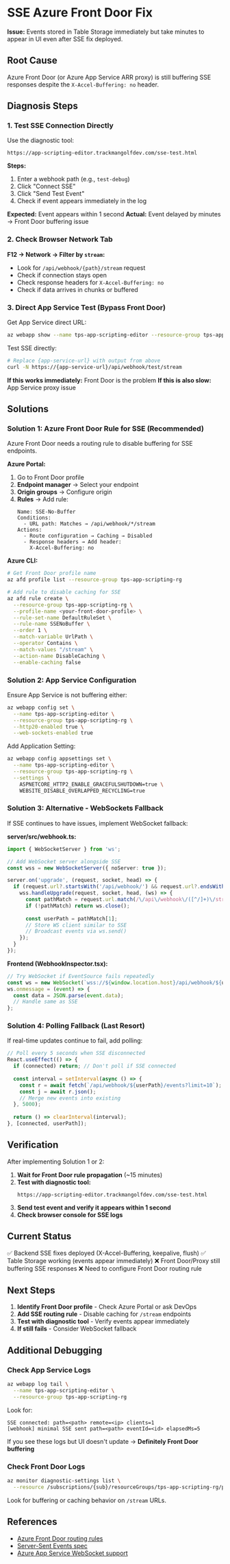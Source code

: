 # SSE Azure Front Door Fix

**Issue:** Events stored in Table Storage immediately but take minutes to appear in UI even after SSE fix deployed.

## Root Cause

Azure Front Door (or Azure App Service ARR proxy) is still buffering SSE responses despite the `X-Accel-Buffering: no` header.

## Diagnosis Steps

### 1. Test SSE Connection Directly

Use the diagnostic tool:
```
https://app-scripting-editor.trackmangolfdev.com/sse-test.html
```

**Steps:**
1. Enter a webhook path (e.g., `test-debug`)
2. Click "Connect SSE"
3. Click "Send Test Event"
4. Check if event appears immediately in the log

**Expected:** Event appears within 1 second
**Actual:** Event delayed by minutes → Front Door buffering issue

### 2. Check Browser Network Tab

**F12 → Network → Filter by `stream`:**
- Look for `/api/webhook/{path}/stream` request
- Check if connection stays open
- Check response headers for `X-Accel-Buffering: no`
- Check if data arrives in chunks or buffered

### 3. Direct App Service Test (Bypass Front Door)

Get App Service direct URL:
```bash
az webapp show --name tps-app-scripting-editor --resource-group tps-app-scripting-rg --query defaultHostName -o tsv
```

Test SSE directly:
```bash
# Replace {app-service-url} with output from above
curl -N https://{app-service-url}/api/webhook/test/stream
```

**If this works immediately:** Front Door is the problem
**If this is also slow:** App Service proxy issue

## Solutions

### Solution 1: Azure Front Door Rule for SSE (Recommended)

Azure Front Door needs a routing rule to disable buffering for SSE endpoints.

**Azure Portal:**
1. Go to Front Door profile
2. **Endpoint manager** → Select your endpoint
3. **Origin groups** → Configure origin
4. **Rules** → Add rule:
   ```
   Name: SSE-No-Buffer
   Conditions:
     - URL path: Matches → /api/webhook/*/stream
   Actions:
     - Route configuration → Caching → Disabled
     - Response headers → Add header:
       X-Accel-Buffering: no
   ```

**Azure CLI:**
```bash
# Get Front Door profile name
az afd profile list --resource-group tps-app-scripting-rg

# Add rule to disable caching for SSE
az afd rule create \
  --resource-group tps-app-scripting-rg \
  --profile-name <your-front-door-profile> \
  --rule-set-name DefaultRuleSet \
  --rule-name SSENoBuffer \
  --order 1 \
  --match-variable UrlPath \
  --operator Contains \
  --match-values "/stream" \
  --action-name DisableCaching \
  --enable-caching false
```

### Solution 2: App Service Configuration

Ensure App Service is not buffering either:

```bash
az webapp config set \
  --name tps-app-scripting-editor \
  --resource-group tps-app-scripting-rg \
  --http20-enabled true \
  --web-sockets-enabled true
```

Add Application Setting:
```bash
az webapp config appsettings set \
  --name tps-app-scripting-editor \
  --resource-group tps-app-scripting-rg \
  --settings \
    ASPNETCORE_HTTP2_ENABLE_GRACEFULSHUTDOWN=true \
    WEBSITE_DISABLE_OVERLAPPED_RECYCLING=true
```

### Solution 3: Alternative - WebSockets Fallback

If SSE continues to have issues, implement WebSocket fallback:

**server/src/webhook.ts:**
```typescript
import { WebSocketServer } from 'ws';

// Add WebSocket server alongside SSE
const wss = new WebSocketServer({ noServer: true });

server.on('upgrade', (request, socket, head) => {
  if (request.url?.startsWith('/api/webhook/') && request.url?.endsWith('/stream-ws')) {
    wss.handleUpgrade(request, socket, head, (ws) => {
      const pathMatch = request.url.match(/\/api\/webhook\/([^/]+)\/stream-ws/);
      if (!pathMatch) return ws.close();
      
      const userPath = pathMatch[1];
      // Store WS client similar to SSE
      // Broadcast events via ws.send()
    });
  }
});
```

**Frontend (WebhookInspector.tsx):**
```typescript
// Try WebSocket if EventSource fails repeatedly
const ws = new WebSocket(`wss://${window.location.host}/api/webhook/${userPath}/stream-ws`);
ws.onmessage = (event) => {
  const data = JSON.parse(event.data);
  // Handle same as SSE
};
```

### Solution 4: Polling Fallback (Last Resort)

If real-time updates continue to fail, add polling:

```typescript
// Poll every 5 seconds when SSE disconnected
React.useEffect(() => {
  if (connected) return; // Don't poll if SSE connected
  
  const interval = setInterval(async () => {
    const r = await fetch(`/api/webhook/${userPath}/events?limit=10`);
    const j = await r.json();
    // Merge new events into existing
  }, 5000);
  
  return () => clearInterval(interval);
}, [connected, userPath]);
```

## Verification

After implementing Solution 1 or 2:

1. **Wait for Front Door rule propagation** (~15 minutes)
2. **Test with diagnostic tool:**
   ```
   https://app-scripting-editor.trackmangolfdev.com/sse-test.html
   ```
3. **Send test event and verify it appears within 1 second**
4. **Check browser console for SSE logs**

## Current Status

✅ Backend SSE fixes deployed (X-Accel-Buffering, keepalive, flush)
✅ Table Storage working (events appear immediately)
❌ Front Door/Proxy still buffering SSE responses
❌ Need to configure Front Door routing rule

## Next Steps

1. **Identify Front Door profile** - Check Azure Portal or ask DevOps
2. **Add SSE routing rule** - Disable caching for `/stream` endpoints
3. **Test with diagnostic tool** - Verify events appear immediately
4. **If still fails** - Consider WebSocket fallback

## Additional Debugging

### Check App Service Logs

```bash
az webapp log tail \
  --name tps-app-scripting-editor \
  --resource-group tps-app-scripting-rg
```

Look for:
```
SSE connected: path=<path> remote=<ip> clients=1
[webhook] minimal SSE sent path=<path> eventId=<id> elapsedMs=5
```

If you see these logs but UI doesn't update → **Definitely Front Door buffering**

### Check Front Door Logs

```bash
az monitor diagnostic-settings list \
  --resource /subscriptions/{sub}/resourceGroups/tps-app-scripting-rg/providers/Microsoft.Cdn/profiles/{profile}
```

Look for buffering or caching behavior on `/stream` URLs.

## References

- [Azure Front Door routing rules](https://docs.microsoft.com/en-us/azure/frontdoor/front-door-rules-engine)
- [Server-Sent Events spec](https://html.spec.whatwg.org/multipage/server-sent-events.html)
- [Azure App Service WebSocket support](https://docs.microsoft.com/en-us/azure/app-service/configure-common)
